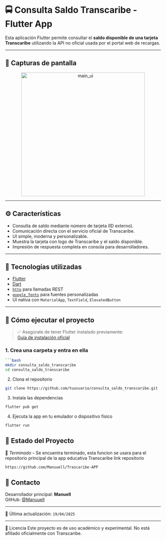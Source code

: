 # 🚍 Consulta Saldo Transcaribe - Flutter App

Esta aplicación Flutter permite consultar el **saldo disponible de una tarjeta Transcaribe** utilizando la API no oficial usada por el portal web de recargas.

---

## 📱 Capturas de pantalla

<p align="center">
  <img src="https://github.com/user-attachments/assets/3a538d3d-caa0-455c-94ac-53d9a1917b00" alt="main_ui" width="400"/>
</p>



---

## ⚙️ Características

- Consulta de saldo mediante número de tarjeta (ID externo).
- Comunicación directa con el servicio oficial de Transcaribe.
- UI simple, moderna y personalizable.
- Muestra la tarjeta con logo de Transcaribe y el saldo disponible.
- Impresión de respuesta completa en consola para desarrolladores.

---

## 🧪 Tecnologías utilizadas

- [Flutter](https://flutter.dev/)
- [Dart](https://dart.dev/)
- [`http`](https://pub.dev/packages/http) para llamadas REST
- [`google_fonts`](https://pub.dev/packages/google_fonts) para fuentes personalizadas
- UI nativa con `MaterialApp`, `TextField`, `ElevatedButton`

---

## 🚀 Cómo ejecutar el proyecto

> ✅ Asegúrate de tener Flutter instalado previamente:  
> [Guía de instalación oficial](https://docs.flutter.dev/get-started/install)

### 1. Crea una carpeta y entra en ella

```bash
```bash
mkdir consulta_saldo_transcaribe
cd consulta_saldo_transcaribe
```

2. Clona el repositorio

```bash
git clone https://github.com/tuusuario/consulta_saldo_transcaribe.git .

```
 3. Instala las dependencias
    
```bash
flutter pub get

```


4. Ejecuta la app en tu emulador o dispositivo físico
```bash
flutter run

```


## 📌 Estado del Proyecto

🚧 *Terminado* – Se encuentra terminado, esta funcion se usara para el repositorio principal de la app educativa Transcaribe link repositorio 
```bash
https://github.com/Manuuell/Trascaribe-APP
```
## 📧 Contacto

Desarrollador principal: **Manuell**  
GitHub: [@Manuuell](https://github.com/Manuuell)

---

📆 Última actualización: `19/04/2025`

---
📄 Licencia
Este proyecto es de uso académico y experimental. No está afiliado oficialmente con Transcaribe.


